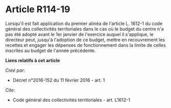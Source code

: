 # Article R114-19

Lorsqu'il est fait application du premier alinéa de l'article L. 1612-1 du code général des collectivités territoriales dans
le cas où le budget du centre n'a pas été adopté avant le 1er janvier de l'exercice auquel il s'applique, le directeur peut,
jusqu'à l'adoption de ce budget, mettre en recouvrement les recettes et engager les dépenses de fonctionnement dans la limite
de celles inscrites au budget de l'année précédente.

**Liens relatifs à cet article**

_Créé par_:

  - Décret n°2016-152 du 11 février 2016 - art. 1

_Cite_:

  - Code général des collectivités territoriales - art. L1612-1
